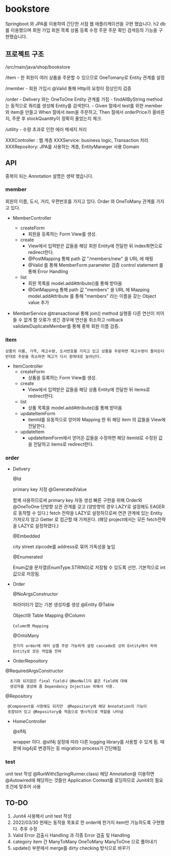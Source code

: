 # bookstore

Springboot 와 JPA를 이용하여 간단한 서점 웹 애플리케이션을 구현 했습니다.
h2 db를 이용했으며 회원 가입 회원 목록 상품 등록 수정 주문 주문 확인 검색등의 기능을 구현했습니다.

## 프로젝트 구조

/src/main/java/shop/bookstore
  
  /item - 한 회원이 여러 상품을 주문할 수 있으므로 OneTomany로 Entity 관계를 설정
  
  /member - 회원 가입시 @Valid 통해 Http의 요청이 정상인지 검증
  
  /order - Delivery 와는 OneToOne Entity 관계를 가짐
         - findAllByString method는 동적으로 쿼리를 생성해 Entity를 검색한다.
         - Given 절에서 test를 위한 member와 item을 만들고 When 절에서 item을 주문하고,
           Then 절에서 orderPrice가 올바른지, 주문 후 stockQuantity이 정확히 줄었는지 체크.
  
  /utility - 수량 초과로 인한 에러 메세지 처리
  
  XXXController :  웹 계층
  XXXService: business logic, Transaction 처리
  XXXRepository: JPA를 사용하는 계층, EntityManeger 사용
  Domain


## API


중복이 되는 Annotation 설명은 생략 했습니다.

### member
  회원의 이름, 도시, 거리, 우편번호를 가지고 있다.
  Order 와 OneToMany 관계를 가지고 있다.
  
  * MemberController
    * createForm 
      - 회원을 등록하는 Form View를 생성.
    * create
      - View에서 입력받은 값들을 해당 회원 Entity에 전달한 뒤 index화면으로 redirect한다.
      - @PostMapping 통해 path 값 "/members/new" 을 URL 에 매핑
      -  @Valid 를 통해 MemberForm parameter 검증
          control statement 를 통해 Error Handling
    * list
      - 회원 목록을 model.addAttribute()를 통해 받아옴
      -  @GetMapping 통해 path 값 "members" 을 URL 에 Mapping
         model.addAttribute 를 통해 "members" 라는 이름을 갖는 Object value 추가

  * MemberService
      @transactional 통해
      join() method 실행중 다른 연산이 끼어들 수 없게 함
      오류가 생긴 경우에 연산을 취소하고 rollback
      validateDuplicateMember를 통해 중복 회원 이름 검증.
            

### item
    상품의 이름, 가격, 재고수량, 도서번호를 가지고 있고 상품을 주문하면 재고수량이 줄어든다
    반대로 주문을 취소하면 재고가 다시 원래대로 늘어난다.
  * ItemController
    * createForm 
      - 상품을 등록하는 Form View를 생성.
    * create
      - View에서 입력받은 값들을 해당 상품 Entity에 전달한 뒤 items로 redirect한다.
    * list
      - 상품 목록을 model.addAttribute()를 통해 받아옴
    * updateItemForm
      - itemId를 유동적으로 얻어와 Mapping 한 뒤 해당 item 의 값들을 View에 전달한다.
    * updateItem
      - updateItemForm에서 얻어온 값들을 수정하면 해당 itemId로 수정된 값을 전달하고 items로 redirect한다.

### order

* Delivery
    
  
  @Id
    
    primary key 지정
  @GeneratedValue
    
    함께 사용하므로써 primary key 자동 생성
    빠른 구현을 위해 Order와 @OneToOne 단방향 상관 관계를 갖고 (양방향의 경우 LAZY로 설정해도 EAGER로 동작할 수 있다.)
    fetch 전략을 LAZY로 설정하므로써 연관 관계에 있는 Entity 가져오지 않고 Getter 로 접근할 때 가져온다.
    (해당 project에서는 모든 fetch전략을 LAZY로 설정하였다.)

  @Embedded
    
    city street zipcode를 address로 묶어 가독성을 높임

  @Enumerated
    
    Enum값을 문자열(EnumType.STRING)로 저장될 수 있도록 선언. 기본적으로 int 값으로 저장됨.

* Order
  
  @NoArgsConstructor 
    
    파라미터가 없는 기본 생성자를 생성
  @Entity @Table
     
     Object와 Table Mapping
  @Column 
      
      Column명 Mapping
  @OntoMany
      
      한가지 order에 여러 상품 주문 가능하게 설정 cascade로 상위 Entity에서 하위 Entity로 모든 작업을 전파

* OrderRepository
 
 @RequiredArgsConstructor
      
      초기화 되지않은 final field나 @NonNull이 붙은 field에 대해
      생성자를 생성해 줌 Dependency Injection 위해서 사용.
 
 @Repository
     
     @Component을 사용해도 되지만  @Repository에 해당 Annotation의 기능이
     포함되어 있고 @Repository를 적음으로 명시적으로 역할을 나타냄

* HomeController
  
  @slf4j
    
    wrapper 이다. @slf4j 설정에 따라 다른 logging library를 사용할 수 있게 됨.
    때문에 log4j로 변경하는 등 migration process가 간단해짐

### test
  
  unit test 작성
  @RunWith(SpringRunner.class)
    해당 Annotation을 이용하면 @Autowired에 해당하는 것들만 Application Context를 로딩하므로
    Junit4의 필요조건에 맞추어 사용

## TO-DO
  1. Junit4 사용해서 unit test 작성
  2. 2022/03/30 현재는 동작을 목표로 한 order에 한가지 item만 가능하도록 구현했다. 추후 수정
  3. Valid Error 검출시 Handling 과 각종 Error 검출 및 Handling
  4. category item 간 ManyToMany OneToMany ManyToOne 으로 풀어내기
  5. update() 부분에서 merge를 dirty checking 방식으로 바꾸기
